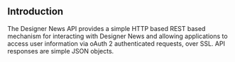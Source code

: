 ## Introduction
The Designer News API provides a simple HTTP based REST based mechanism for interacting with Designer News and allowing applications to access user information via oAuth 2 authenticated requests, over SSL. API responses are simple JSON objects.
